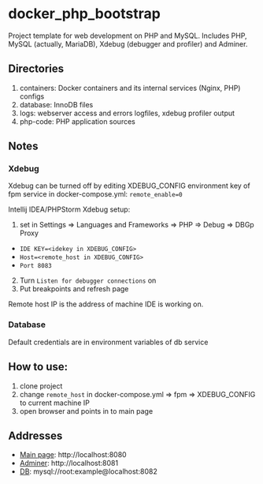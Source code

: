 # docker_php_bootstrap
Project template for web development on PHP and MySQL.
Includes PHP, MySQL (actually, MariaDB), Xdebug (debugger and profiler) and Adminer.

## Directories
1. containers: Docker containers and its internal services (Nginx, PHP) configs
2. database: InnoDB files
3. logs: webserver access and errors logfiles, xdebug profiler output
4. php-code: PHP application sources

## Notes
### Xdebug 
Xdebug can be turned off by editing XDEBUG_CONFIG environment key of fpm service 
in docker-compose.yml: ```remote_enable=0```

Intellij IDEA/PHPStorm Xdebug setup:
1. set in Settings => Languages and Frameworks => PHP => Debug => DBGp Proxy 
- `IDE KEY=<idekey in XDEBUG_CONFIG>`
- `Host=<remote_host in XDEBUG_CONFIG>`
- `Port 8083`
2. Turn `Listen for debugger connections` on
3. Put breakpoints and refresh page

Remote host IP is the address of machine IDE is working on.        

### Database
Default credentials are in environment variables of db service

## How to use:
1. clone project
2. change `remote_host` in docker-compose.yml => fpm => XDEBUG_CONFIG to current machine IP
3. open browser and points in to main page  

## Addresses
- [Main page](http://localhost:8080): http://localhost:8080
- [Adminer](http://localhost:8081): http://localhost:8081
- [DB](mysql://root:example@localhost:8082): mysql://root:example@localhost:8082
